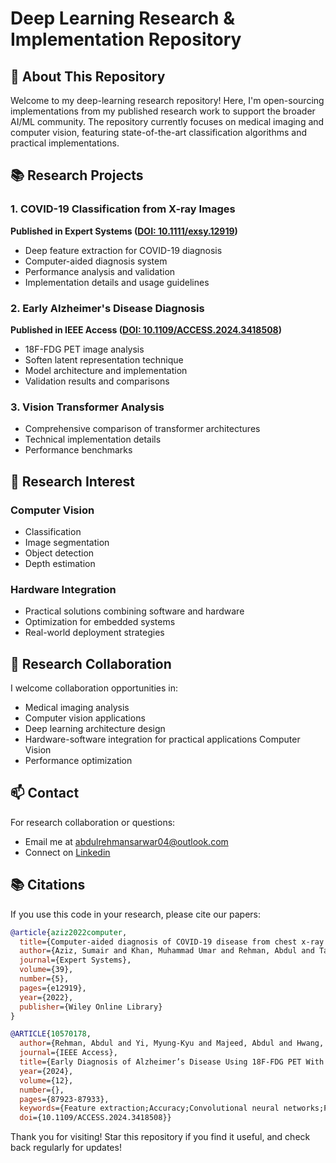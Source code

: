 # Deep Learning Research & Implementation Repository

## 🎯 About This Repository
Welcome to my deep-learning research repository! Here, I'm open-sourcing implementations from my published research work to support the broader AI/ML community. The repository currently focuses on medical imaging and computer vision, featuring state-of-the-art classification algorithms and practical implementations.

## 📚 Research Projects

### 1. COVID-19 Classification from X-ray Images
**Published in Expert Systems ([DOI: 10.1111/exsy.12919](https://doi.org/10.1111/exsy.12919))**
- Deep feature extraction for COVID-19 diagnosis
- Computer-aided diagnosis system
- Performance analysis and validation
- Implementation details and usage guidelines

### 2. Early Alzheimer's Disease Diagnosis
**Published in IEEE Access ([DOI: 10.1109/ACCESS.2024.3418508](https://doi.org/10.1109/ACCESS.2024.3418508))**
- 18F-FDG PET image analysis
- Soften latent representation technique
- Model architecture and implementation
- Validation results and comparisons

### 3. Vision Transformer Analysis
- Comprehensive comparison of transformer architectures
- Technical implementation details
- Performance benchmarks

## 🔬 Research Interest

### Computer Vision
- Classification
- Image segmentation
- Object detection
- Depth estimation

### Hardware Integration
- Practical solutions combining software and hardware
- Optimization for embedded systems
- Real-world deployment strategies


## 🤝 Research Collaboration

I welcome collaboration opportunities in:
- Medical imaging analysis
- Computer vision applications
- Deep learning architecture design
- Hardware-software integration for practical applications Computer Vision 
- Performance optimization


## 📫 Contact

For research collaboration or questions:
- Email me at abdulrehmansarwar04@outlook.com
- Connect on [Linkedin](https://www.linkedin.com/in/abdul-rehman-204ba41ab)

## 📚 Citations

If you use this code in your research, please cite our papers:

```bibtex
@article{aziz2022computer,
  title={Computer-aided diagnosis of COVID-19 disease from chest x-ray images integrating deep feature extraction},
  author={Aziz, Sumair and Khan, Muhammad Umar and Rehman, Abdul and Tariq, Zain and Iqtidar, Khushbakht},
  journal={Expert Systems},
  volume={39},
  number={5},
  pages={e12919},
  year={2022},
  publisher={Wiley Online Library}
}

@ARTICLE{10570178,
  author={Rehman, Abdul and Yi, Myung-Kyu and Majeed, Abdul and Hwang, Seong Oun},
  journal={IEEE Access}, 
  title={Early Diagnosis of Alzheimer’s Disease Using 18F-FDG PET With Soften Latent Representation}, 
  year={2024},
  volume={12},
  number={},
  pages={87923-87933},
  keywords={Feature extraction;Accuracy;Convolutional neural networks;Positron emission tomography;Brain modeling;Transformers;Alzheimer's disease;Deep learning;18F-FDG PET;Alzheimer’s disease;deep learning;global feature representation;local feature representation;MobileViT},
  doi={10.1109/ACCESS.2024.3418508}}

```

Thank you for visiting! Star this repository if you find it useful, and check back regularly for updates!
